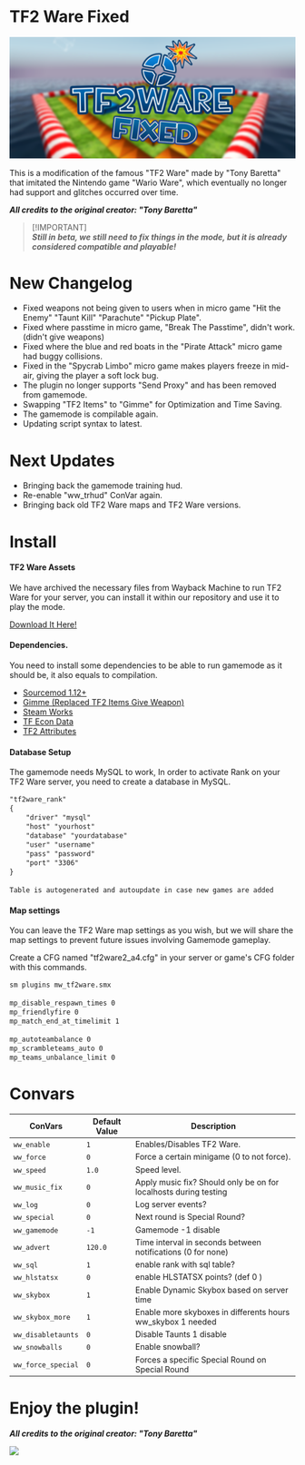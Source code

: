 # TF2 Ware Fixed
<img alt="TF2 Ware FIXED" src="assets/tf2warefix.png"> </img>

This is a modification of the famous "TF2 Ware" made by "Tony Baretta" that imitated the Nintendo game "Wario Ware", which eventually no longer had support and glitches occurred over time.

***All credits to the original creator: "Tony Baretta"***

> [!IMPORTANT]\
> ***Still in beta, we still need to fix things in the mode, but it is already considered compatible and playable!***

# New Changelog
- Fixed weapons not being given to users when in micro game "Hit the Enemy" "Taunt Kill" "Parachute" "Pickup Plate".
- Fixed where passtime in micro game, "Break The Passtime", didn't work. (didn't give weapons)
- Fixed where the blue and red boats in the "Pirate Attack" micro game had buggy collisions.
- Fixed in the "Spycrab Limbo" micro game makes players freeze in mid-air, giving the player a soft lock bug.
- The plugin no longer supports "Send Proxy" and has been removed from gamemode.
- Swapping "TF2 Items" to "Gimme" for Optimization and Time Saving.
- The gamemode is compilable again.
- Updating script syntax to latest.

# Next Updates
- Bringing back the gamemode training hud.
- Re-enable "ww_trhud" ConVar again.
- Bringing back old TF2 Ware maps and TF2 Ware versions.

# Install

#### TF2 Ware Assets
We have archived the necessary files from Wayback Machine to run TF2 Ware for your server, you can install it within our repository and use it to play the mode.

[Download It Here!](https://codeload.github.com/TheDGB/tf2warefix/zip/refs/heads/main)

#### Dependencies.
You need to install some dependencies to be able to run gamemode as it should be, it also equals to compilation.
- [Sourcemod 1.12+](https://www.sourcemod.net/downloads.php)
- [Gimme (Replaced TF2 Items Give Weapon)](https://forums.alliedmods.net/showthread.php?p=2766587)
- [Steam Works](https://users.alliedmods.net/~kyles/builds/SteamWorks/)
- [TF Econ Data](https://github.com/nosoop/SM-TFEconData/releases)
- [TF2 Attributes](https://github.com/FlaminSarge/tf2attributes/releases)

#### Database Setup
The gamemode needs MySQL to work, In order to activate Rank on your TF2 Ware server, you need to create a database in MySQL.

```
"tf2ware_rank"
{
	"driver" "mysql"
	"host" "yourhost"
	"database" "yourdatabase"
	"user" "username"
	"pass" "password"
	"port" "3306"
}

Table is autogenerated and autoupdate in case new games are added
```

#### Map settings
You can leave the TF2 Ware map settings as you wish, but we will share the map settings to prevent future issues involving Gamemode gameplay.

Create a CFG named "tf2ware2_a4.cfg" in your server or game's CFG folder with this commands.
```
sm plugins mw_tf2ware.smx

mp_disable_respawn_times 0
mp_friendlyfire 0
mp_match_end_at_timelimit 1

mp_autoteambalance 0
mp_scrambleteams_auto 0
mp_teams_unbalance_limit 0
```
# Convars

| **ConVars**               | **Default Value** | **Description**                                                                 |
|---------------------------|-------------------|---------------------------------------------------------------------------------|
| `ww_enable`               | `1`               | Enables/Disables TF2 Ware.                                                      |
| `ww_force`                | `0`               | Force a certain minigame (0 to not force).                                      |
| `ww_speed`                | `1.0`             | Speed level.                                                                    |
| `ww_music_fix`            | `0`               | Apply music fix? Should only be on for localhosts during testing                |
| `ww_log`                  | `0`               | Log server events?                                                              |
| `ww_special`              | `0`               | Next round is Special Round?                                                    |
| `ww_gamemode`             | `-1`              | Gamemode -1 disable                                                             |
| `ww_advert`               | `120.0`           | Time interval in seconds between notifications (0 for none)                     |
| `ww_sql`                  | `1`               | enable rank with sql table?                                                     |
| `ww_hlstatsx`             | `0`               | enable HLSTATSX points? (def 0 )                                                |
| `ww_skybox`               | `1`               | Enable Dynamic Skybox based on server time                                      |
| `ww_skybox_more`          | `1`               | Enable more skyboxes in differents hours  ww_skybox 1 needed                    |
| `ww_disabletaunts`        | `0`               | Disable Taunts 1 disable                                                        |
| `ww_snowballs`            | `0`               | Enable snowball?                                                                |
| `ww_force_special`        | `0`               | Forces a specific Special Round on Special Round                                |

# **Enjoy the plugin!**
***All credits to the original creator: "Tony Baretta"***

[![](https://dcbadge.vercel.app/api/server/xftqrvZSAw)](https://discord.gg/xftqrvZSAw)

